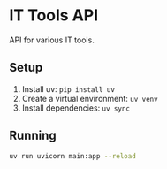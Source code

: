 # IT Tools API

API for various IT tools.

## Setup

1.  Install uv: `pip install uv`
2.  Create a virtual environment: `uv venv`
3.  Install dependencies: `uv sync`

## Running

```bash
uv run uvicorn main:app --reload
```